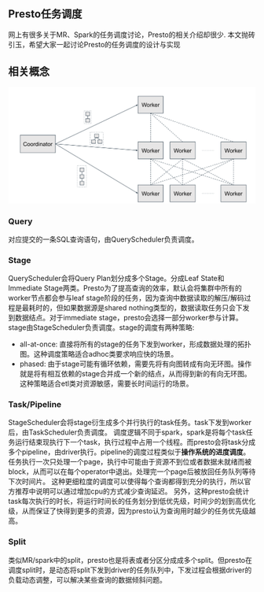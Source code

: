 ## Presto任务调度

网上有很多关于MR、Spark的任务调度讨论，Presto的相关介绍却很少. 本文抛砖引玉，希望大家一起讨论Presto的任务调度的设计与实现

## 相关概念

![任务调度图](pic-presto-scheduler.png)

### Query

对应提交的一条SQL查询语句，由QueryScheduler负责调度。

### Stage

QueryScheduler会将Query Plan划分成多个Stage。分成Leaf State和Immediate Stage两类。Presto为了提高查询的效率，默认会将集群中所有的worker节点都会参与leaf stage阶段的任务，因为查询中数据读取的解压/解码过程是最耗时的，但如果数据源是shared nothing类型的，数据读取任务只会下发到数据结点。对于immediate stage，presto会选择一部分worker参与计算。
stage由StageScheduler负责调度。stage的调度有两种策略:
- all-at-once: 直接将所有的stage的任务下发到worker，形成数据处理的拓扑图。这种调度策略适合adhoc类要求响应快的场景。
- phased: 由于stage可能有循环依赖，需要先将有向图转成有向无环图。操作就是将有相互依赖的stage合并成一个新的结点，从而得到新的有向无环图。这种策略适合etl类对资源敏感，需要长时间运行的场景。

### Task/Pipeline
StageScheduler会将stage衍生成多个并行执行的task任务。task下发到worker后，由TaskScheduler负责调度。
调度逻辑不同于spark，spark是将每个task任务运行结束现执行下一个task，执行过程中占用一个线程。而presto会将task分成多个pipeline，由driver执行。pipeline的调度过程类似于**操作系统的进度调度**。任务执行一次只处理一个page，执行中可能由于资源不到位或者数据未就绪而被block，从而可以在每个operator中退出。处理完一个page后被放回任务队列等待下次时间片。
这种更细粒度的调度可以使得每个查询都得到充分的执行，所以官方推荐中说明可以通过增加cpu的方式减少查询延迟。
另外，这种presto会统计task每次执行的时长，将运行时间长的任务划分到低优先级，时间少的划到高优化级，从而保证了快得到更多的资源，因为presto认为查询用时越少的任务优先级越高。

### Split
类似MR/spark中的split，presto也是将表或者分区分成成多个split。但presto在调度split时，是动态将split下发到driver的任务队列中，下发过程会根据driver的负载动态调整，可以解决某些查询的数据倾斜问题。

